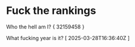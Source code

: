 # Fuck the rankings

Who the hell am I?
{ 32159458 }

What fucking year is it?
[ 2025-03-28T16:36:40Z ]
